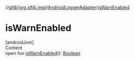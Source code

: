 //[slf4j](../../index.md)/[org.slf4j.impl](../index.md)/[AndroidLoggerAdapter](index.md)/[isWarnEnabled](is-warn-enabled.md)



# isWarnEnabled  
[androidJvm]  
Content  
open fun [isWarnEnabled](is-warn-enabled.md)(): [Boolean](https://kotlinlang.org/api/latest/jvm/stdlib/kotlin/-boolean/index.html)  



